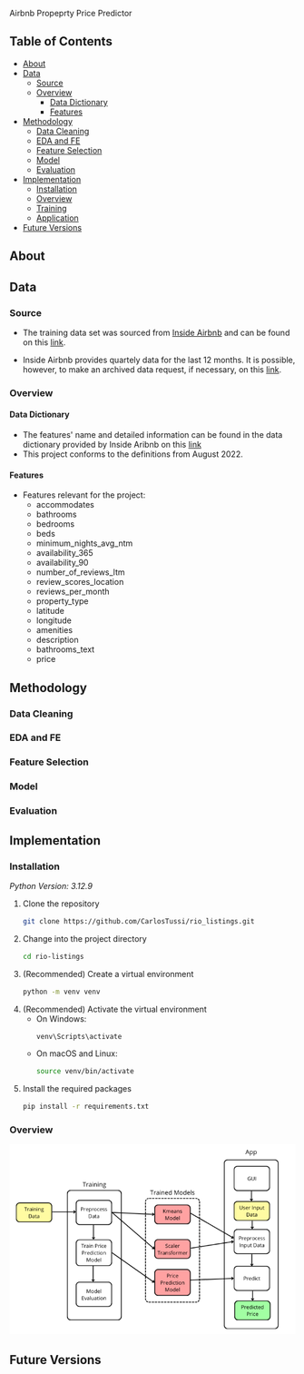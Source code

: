 Airbnb Propeprty Price Predictor 

## Table of Contents
- [About](#about)
- [Data](#data)
    - [Source](#source)
    - [Overview](#overview)
        - [Data Dictionary](#data-dictionary)
        - [Features](#features)
- [Methodology](#methodology)
    - [Data Cleaning](#data-cleaning)
    - [EDA and FE](#eda-and-fe)
    - [Feature Selection](#feature-selection)
    - [Model](#model)
    - [Evaluation](#evaluation)
- [Implementation](#implementation)
    - [Installation](#installation)
    - [Overview](#overview)
    - [Training](#training)
    - [Application](#app)
- [Future Versions](#future)

## About
## Data
### Source
- The training data set was sourced from [Inside Airbnb](https://insideairbnb.com/get-the-data/) and can be found on this [link](https://data.insideairbnb.com/brazil/rj/rio-de-janeiro/2024-06-27/data/listings.csv.gz).

- Inside Airbnb provides quartely data for the last 12 months. It is possible, however, to make an archived data request, if necessary, on this [link](https://insideairbnb.com/data-requests/).

### Overview
#### Data Dictionary
- The features' name and detailed information can be found in the data dictionary provided by Inside Aribnb on this [link](https://docs.google.com/spreadsheets/d/1iWCNJcSutYqpULSQHlNyGInUvHg2BoUGoNRIGa6Szc4/edit?gid=1322284596#gid=1322284596) 
- This project conforms to the definitions from August 2022.
#### Features
- Features relevant for the project:
    - accommodates
    - bathrooms
    - bedrooms
    - beds
    - minimum_nights_avg_ntm
    - availability_365
    - availability_90
    - number_of_reviews_ltm
    - review_scores_location
    - reviews_per_month
    - property_type
    - latitude
    - longitude
    - amenities
    - description
    - bathrooms_text
    - price

## Methodology
### Data Cleaning
### EDA and FE
### Feature Selection
### Model
### Evaluation
## Implementation
### Installation
*Python Version: 3.12.9*
1. Clone the repository
    ```sh
    git clone https://github.com/CarlosTussi/rio_listings.git
    ```
2. Change into the project directory
    ```sh
    cd rio-listings
    ```
3. (Recommended) Create a virtual environment
    ```sh
    python -m venv venv
    ```
4. (Recommended) Activate the virtual environment
    - On Windows:
      ```sh
      venv\Scripts\activate
      ```
    - On macOS and Linux:
      ```sh
      source venv/bin/activate
      ```
5. Install the required packages
    ```sh
    pip install -r requirements.txt
    ```
### Overview
![alt text](https://github.com/CarlosTussi/rio_listings/blob/main/misc/diagram.png)
## Future Versions

